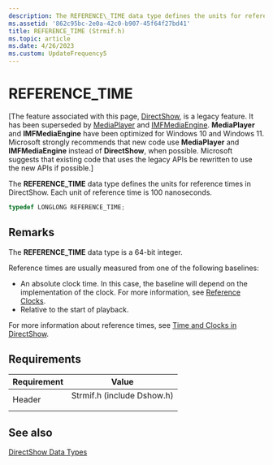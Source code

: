 ```yaml
---
description: The REFERENCE\_TIME data type defines the units for reference times in DirectShow. Each unit of reference time is 100 nanoseconds.
ms.assetid: '862c95bc-2e0a-42c0-b907-45f64f27bd41'
title: REFERENCE_TIME (Strmif.h)
ms.topic: article
ms.date: 4/26/2023
ms.custom: UpdateFrequency5
---
```


# REFERENCE\_TIME

\[The feature associated with this page, [DirectShow](/windows/win32/directshow/directshow), is a legacy feature. It has been superseded by [MediaPlayer](/uwp/api/Windows.Media.Playback.MediaPlayer) and [IMFMediaEngine](/windows/win32/api/mfmediaengine/nn-mfmediaengine-imfmediaengine). **MediaPlayer** and **IMFMediaEngine** have been optimized for Windows 10 and Windows 11. Microsoft strongly recommends that new code use **MediaPlayer** and **IMFMediaEngine** instead of **DirectShow**, when possible. Microsoft suggests that existing code that uses the legacy APIs be rewritten to use the new APIs if possible.\]

The **REFERENCE\_TIME** data type defines the units for reference times in DirectShow. Each unit of reference time is 100 nanoseconds.


```C++
typedef LONGLONG REFERENCE_TIME;
```



## Remarks

The **REFERENCE\_TIME** data type is a 64-bit integer.

Reference times are usually measured from one of the following baselines:

-   An absolute clock time. In this case, the baseline will depend on the implementation of the clock. For more information, see [Reference Clocks](reference-clocks.md).
-   Relative to the start of playback.

For more information about reference times, see [Time and Clocks in DirectShow](time-and-clocks-in-directshow.md).

## Requirements



| Requirement | Value |
|-------------------|-------------------------------------------------------------------------------------------------------|
| Header<br/> | <dl> <dt>Strmif.h (include Dshow.h)</dt> </dl> |



## See also

<dl> <dt>

[DirectShow Data Types](directshow-data-types.md)
</dt> </dl>

 

 




